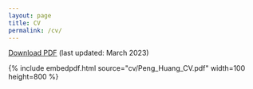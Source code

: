 ```yaml
---
layout: page
title: CV
permalink: /cv/
---
```



 [Download PDF](cv/Peng_Huang_CV.pdf)  (last updated: March 2023)

 <!--The PDF should be embedded underneath -- uses Google Docs for embedding and works if the PDF is on dropbox. Works sporadically if PDF is elsewhere too.-->

{% include embedpdf.html source="cv/Peng_Huang_CV.pdf" width=100 height=800 %}
